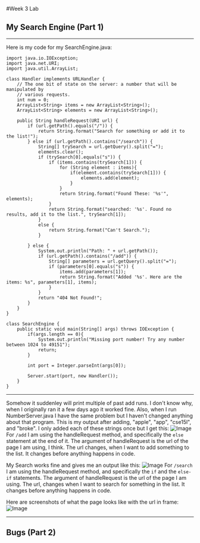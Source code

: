 #Week 3 Lab
## My Search Engine (Part 1)

***

Here is my code for my SearchEngine.java: 

```
import java.io.IOException;
import java.net.URI;
import java.util.ArrayList;

class Handler implements URLHandler {
    // The one bit of state on the server: a number that will be manipulated by
    // various requests.
    int num = 0;
    ArrayList<String> items = new ArrayList<String>();
    ArrayList<String> elements = new ArrayList<String>();

    public String handleRequest(URI url) {
        if (url.getPath().equals("/")) {
            return String.format("Search for something or add it to the list!");
        } else if (url.getPath().contains("/search")) {
            String[] trySearch = url.getQuery().split("=");
            elements.clear();
            if (trySearch[0].equals("s")) {
                if (items.contains(trySearch[1])) {
                    for (String element : items){
                        if(element.contains(trySearch[1])) {
                            elements.add(element);
                        }
                    }
                    return String.format("Found These: '%s'", elements);
                }
                return String.format("searched: '%s'. Found no results, add it to the list.", trySearch[1]);
            }
            else {
                return String.format("Can't Search.");
            }

        } else {
            System.out.println("Path: " + url.getPath());
            if (url.getPath().contains("/add")) {
                String[] parameters = url.getQuery().split("=");
                if (parameters[0].equals("s")) {
                    items.add(parameters[1]);
                    return String.format("Added '%s'. Here are the items: %s", parameters[1], items);
                }
            }
            return "404 Not Found!";
        }
    }
}

class SearchEngine {
    public static void main(String[] args) throws IOException {
        if(args.length == 0){
            System.out.println("Missing port number! Try any number between 1024 to 49151");
            return;
        }

        int port = Integer.parseInt(args[0]);

        Server.start(port, new Handler());
    }
}
```
***
Somehow it suddenley will print multiple of past add runs. I don't know why, when I originally ran it a few days ago it worked fine. Also, when I run 
NumberServer.java I have the same problem but I haven't changed anything about that program. This is my output after adding, "apple", "app", "cse15l",
and "broke". I only added each of these strings once but I get this: ![Image](https://azbijarikeyan.github.io/wavelet/added.png) For `/add` I am using the 
handleRequest method, and specifically the `else` statement at the end of it. The argument of handleRequest is the url of the page I am using, I think. The
url changes, when I want to add something to the list. It changes before anything happens in code.

My Search works fine and gives me an output like this: ![Image](https://azbijarikeyan.github.io/wavelet/searched.png) For `/search` I am using the 
handleRequest method, and specifically the `if` and the `else-if` statements. The argument of handleRequest is the url of the page I am using. The url, 
changes when I want to search for something in the list. It changes before anything happens in code.

Here are screenshots of what the page looks like with the url in frame: ![Image](https://azbijarikeyan.github.io/wavelet/URL.png)

***

## Bugs (Part 2)






